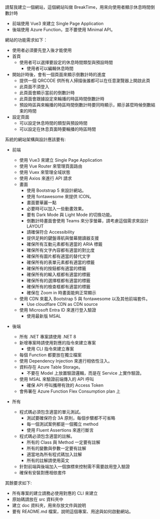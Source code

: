 請幫我建立一個網站，這個網站叫做 BreakTime，用來向使用者顯示休息時間倒數計時

- 前端使用 Vue3 來建立 Single Page Application
- 後端使用 Azure Function，並不要使用 Minimal API。

網站的功能需求如下：
- 使用者必須要先登入後才能使用
- 首頁
  - 使用者可以選擇要設定的休息時間類型與預設時間
    - 使用者可以編輯休息時間
- 開始計時後，會有一個頁面來顯示倒數計時的進度
  - 提供一個 QRCODE 供所有人掃描後誰都可以在任意瀏覽器上開啟此頁
  - 此頁面不須登入
  - 此頁面會顯示當前的倒數計時
  - 此頁面會跟據設定來輪播的時區時間倒數計時
  - 預設時區與來輪播的時區時間倒數計時要同時顯示，顯示甚麼時候倒數結束的時間
- 設定頁面
  - 可以設定休息時間的類型與預設時間
  - 可以設定在休息頁面時要輪播的時區時間

系統的網站架構與設計應該要有:
- 前端
  - 使用 Vue3 來建立 Single Page Application
  - 使用 Vue Router 來管理頁面路由
  - 使用 Vuex 來管理全域狀態
  - 使用 Axios 來進行 API 請求
  - 畫面
    -  使用 Bootstrap 5 來設計網站。
    - 使用 fontawesome 來提供 ICON。
    - 畫面要華麗一點
    - 必要時可以加入一些動畫效果。
    - 要有 Dark Mode 與 Light Mode 的切換功能。
    - 倒數計時畫面會使用 Teams 來分享螢幕，請考慮這個需求來設計 LAYOUT
    - 請確保符合 Accessibility
    - 提供足夠的鍵盤導航與螢幕閱讀器支援
    - 確保所有互動元素都有適當的 ARIA 標籤
    - 確保所有文字內容都有適當的對比度
    - 確保所有圖片都有適當的替代文字
    - 確保所有的表單元素都有適當的標籤
    - 確保所有的按鈕都有適當的標籤
    - 確保所有的輸入框都有適當的標籤
    - 確保所有的選擇框都有適當的標籤
    - 確保所有的檢查框都有適當的標籤
    - 確保在 Zoom in 時畫面能夠正常顯示
  - 使用 CDN 來載入 Bootstrap 5 與 fontawesome 以及其他前端套件。
    - Use cloudflare CDN as CDN source
  - 使用 Microsoft Entra ID 來進行登入驗證
    - 使用最新版 MSAL
- 後端
  - 所有 .NET 專案請使用 .NET 8
  - 新增專案時請使用對應的指令來建立專案
    - 使用 CLI 指令來建立專案
  - 每個 Function 都要放在獨立檔案
  - 使用 Dependency Injection 來進行相依性注入。
  - 資料存在 Azure Table Storage。
    - 不要在 Model 上放置驗證邏輯，而是在 Service 上實作驗證。
  - 使用 MSAL 來驗證前端傳入的 API 呼叫
    - 確保 API 呼叫攜帶有效的 Access Token
  - 會佈署在 Azure Function Flex Consumption plan 上

- 所有
  - 程式碼必須包含適當的單元測試。
    - 測試要確保符合 3A 原則，每個步驟都不可省略
    - 每一個測試案例都是一個獨立 method
    - 使用 Fluent Assertions 來進行斷言
  - 程式碼必須包含適當的註解。
    - 所有的 Class 與 Method 一定要有註解
    - 所有的變數與參數一定要有註解
    - 適當地為所有程式碼加入註解
    - 所有的註解請使用英文
  - 針對前端與後端加入一個旗標來控制需不需要啟用登入驗證
  - 確保有安裝對應相依套件

其餘要求如下:
- 所有專案的建立請務必使用對應的 CLI 來建立
- 原始碼請放在 src 資料夾中
- 建立 doc 資料夾，用來存放文件與說明
- 要有 README.md 檔案，說明這個專案、用途與如何啟動網站。
